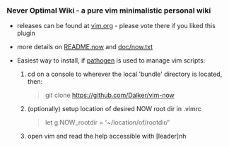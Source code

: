 ### Never Optimal Wiki - a pure vim minimalistic personal wiki

* releases can be found at [vim.org](http://www.vim.org/scripts/script.php?script_id=5263) - please vote there if you liked this plugin

* more details on [README.now](https://github.com/Dalker/vim-now/blob/master/README.now)
  and [doc/now.txt](https://github.com/Dalker/vim-now/blob/master/doc/now.txt)

* Easiest way to install, if [pathogen](https://github.com/tpope/vim-pathogen) is used to manage vim scripts:
  1.  cd on a console to wherever the local 'bundle' directory is located, then:

      > git clone https://github.com/Dalker/vim-now
  2.  (optionally) setup location of desired NOW root dir in .vimrc

      > let g:NOW_rootdir = '~/location/of/rootdir/'
  3.  open vim and read the help accessible with [leader]nh

